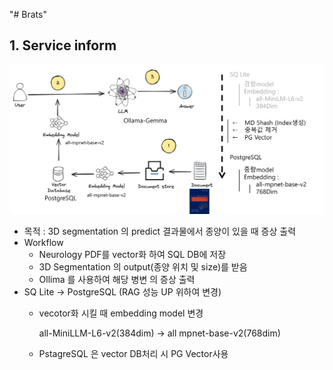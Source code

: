 "# Brats" 

## 1. Service inform

![image.png](img/rag.png)

- 목적 : 3D segmentation 의 predict 결과물에서 종양이 있을 때 증상 출력
- Workflow
    - Neurology PDF를 vector화 하여 SQL DB에 저장
    - 3D Segmentation 의 output(종양 위치 및 size)를 받음
    - Ollima 를 사용하여  해당 병변 의 증상 출력
- SQ Lite → PostgreSQL (RAG 성능 UP 위하여 변경)
    - vecotor화 시킬 때 embedding model 변경
        
        all-MiniLLM-L6-v2(384dim) → all mpnet-base-v2(768dim)
        
    - PstagreSQL 은 vector DB처리 시 PG Vector사용
